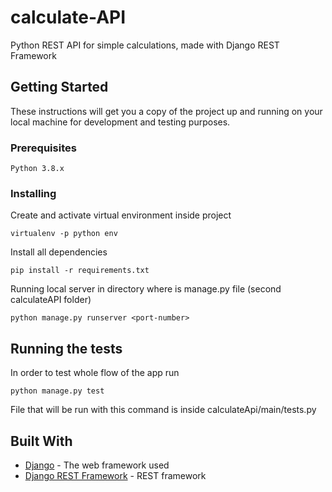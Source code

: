 # calculate-API

Python REST API for simple calculations, made with Django REST Framework

## Getting Started

These instructions will get you a copy of the project up and running on your local machine for development and testing purposes.

### Prerequisites

```
Python 3.8.x
```

### Installing

Create and activate virtual environment inside project

```
virtualenv -p python env
```

Install all dependencies 

```
pip install -r requirements.txt
```

Running local server in directory where is manage.py file (second calculateAPI folder)

```
python manage.py runserver <port-number>
```

## Running the tests

In order to test whole flow of the app run

```
python manage.py test
```

File that will be run with this command is inside calculateApi/main/tests.py

## Built With

* [Django](https://www.djangoproject.com/) - The web framework used
* [Django REST Framework](https://www.django-rest-framework.org/) - REST framework
